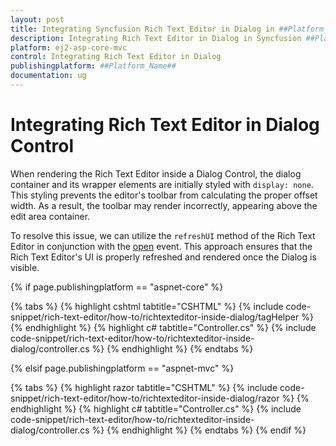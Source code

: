 ```yaml
---
layout: post
title: Integrating Syncfusion Rich Text Editor in Dialog in ##Platform_Name## Rich Text Editor Control
description: Integrating Rich Text Editor in Dialog in Syncfusion ##Platform_Name## Rich Text Editor control of Syncfusion Essential JS 2 and more.
platform: ej2-asp-core-mvc
control: Integrating Rich Text Editor in Dialog
publishingplatform: ##Platform_Name##
documentation: ug
---
```


# Integrating Rich Text Editor in Dialog Control

When rendering the Rich Text Editor inside a Dialog Control, the dialog container and its wrapper elements are initially styled with `display: none`. This styling prevents the editor's toolbar from calculating the proper offset width. As a result, the toolbar may render incorrectly, appearing above the edit area container.

To resolve this issue, we can utilize the `refreshUI` method of the Rich Text Editor in conjunction with the [open](https://help.syncfusion.com/cr/aspnetcore-js2/Syncfusion.EJ2.Popups.Dialog.html#Syncfusion_EJ2_Popups_Dialog_Open) event. This approach ensures that the Rich Text Editor's UI is properly refreshed and rendered once the Dialog is visible.

{% if page.publishingplatform == "aspnet-core" %}

{% tabs %}
{% highlight cshtml tabtitle="CSHTML" %}
{% include code-snippet/rich-text-editor/how-to/richtexteditor-inside-dialog/tagHelper %}
{% endhighlight %}
{% highlight c# tabtitle="Controller.cs" %}
{% include code-snippet/rich-text-editor/how-to/richtexteditor-inside-dialog/controller.cs %}
{% endhighlight %}
{% endtabs %}

{% elsif page.publishingplatform == "aspnet-mvc" %}

{% tabs %}
{% highlight razor tabtitle="CSHTML" %}
{% include code-snippet/rich-text-editor/how-to/richtexteditor-inside-dialog/razor %}
{% endhighlight %}
{% highlight c# tabtitle="Controller.cs" %}
{% include code-snippet/rich-text-editor/how-to/richtexteditor-inside-dialog/controller.cs %}
{% endhighlight %}
{% endtabs %}
{% endif %}